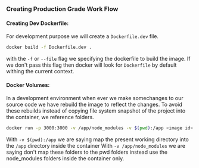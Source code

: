 ### Creating Production Grade Work Flow

#### Creating Dev Dockerfile:
For development purpose we will create a `Dockerfile.dev` file.
```bash
docker build -f Dockerfile.dev .
```
with the `-f` or `--file` flag we specifying the dockerfile to build the image. If we don't pass this flag then docker will look for `Dockerfile` by default withing the current context.

#### Docker Volumes:
In a development environment when ever we make somechanges to our source code we have rebuild the image to reflect the changes. To avoid these rebuilds instead of copying file system snapshot of the project into the container, we reference folders.
```bash
docker run -p 3000:3000 -v /app/node_modules -v $(pwd):/app <image id>
```
With `-v $(pwd):/app` we are saying map the present working directory into the `/app` directory inside the container
With `-v /app/node_modules` we are saying don't map these folders to the pwd folders instead use the node_modules folders inside the container only.
